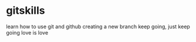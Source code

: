 # gitskills
learn how to use git and github
creating a new branch
keep going, just keep going
love is love
